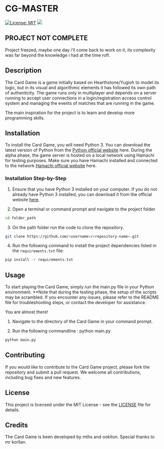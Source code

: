 # CG-MASTER

[![License: MIT](https://img.shields.io/badge/License-MIT-yellow.svg)](https://opensource.org/licenses/MIT)
[![](https://img.shields.io/badge/python-3.9+-blue.svg)](https://www.python.org/downloads/)

## **PROJECT NOT COMPLETE**
Project freezed, maybe one day i'll come back to work on it, its complexity was far beyond the knowledge i had at the time rofl.

## Description
The Card Game is a game initially based on Hearthstone/Yugioh to model its logic, but in its visual and algorithmic elements it has followed its own path of authenticity. The game runs only in multiplayer and depends on a server running to accept user connections in a login/registration access control system and managing the events of matches that are running in the game.

The main inspiration for the project is to learn and develop more programming skills.

## Installation
To install the Card Game, you will need Python 3. You can download the latest version of Python from the [Python official website](https://www.python.org/downloads/) here.
During the alpha phase, the game server is hosted on a local network using Hamachi for testing purposes. Make sure you have Hamachi installed and connected to the network [Hamachi official website](https://vpn.net/) here.

### Installation Step-by-Step

1. Ensure that you have Python 3 installed on your computer. If you do not already have Python 3 installed, you can download it from the official website [here](https://www.python.org/downloads/).

2. Open a terminal or command prompt and navigate to the project folder.

```bash
cd folder_path
```
3. On the path folder run the code to clone the repository.

```bash
git clone https://github.com/<username>/<repository-name>.git 
```

4. Run the following command to install the project dependencies listed in the `requirements.txt` file:

```bash
pip install -r requirements.txt
```

## Usage
To start playing the Card Game, simply run the main.py file in your Python environment. **Note that during the testing phase, the setup of the scripts may be scrambled. If you encounter any issues, please refer to the README file for troubleshooting steps, or contact the developer for assistance.

You are almost there!

1. Navigate to the directory of the Card Game in your command prompt.

2. Run the following commandline : python main.py

```bash
python main.py
```

## Contributing
If you would like to contribute to the Card Game project, please fork the repository and submit a pull request. We welcome all contributions, including bug fixes and new features.

## License
This project is licensed under the MIT License - see the [LICENSE](LICENSE) file for details.

## Credits
The Card Game is been developed by mths and ookiton. Special thanks to mr korllan.
